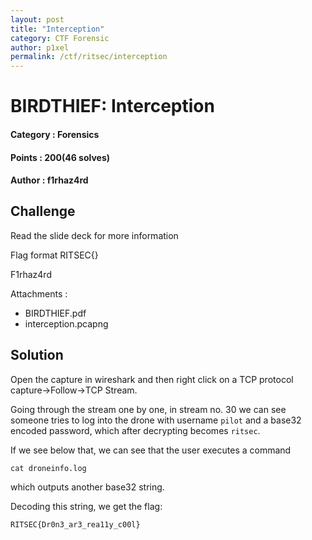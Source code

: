 ```yaml
---
layout: post
title: "Interception"
category: CTF Forensic
author: p1xel
permalink: /ctf/ritsec/interception
---
```

# BIRDTHIEF: Interception

#### Category : Forensics
#### Points : 200(46 solves)
#### Author : f1rhaz4rd

## Challenge

Read the slide deck for more information

Flag format RITSEC{}

F1rhaz4rd

Attachments :

+ BIRDTHIEF.pdf
+ interception.pcapng

## Solution

Open the capture in wireshark and then right click on a TCP protocol capture->Follow->TCP Stream.

Going through the stream one by one, in stream no. 30 we can see someone tries to log into the drone with username `pilot` and a base32 encoded password, which after decrypting becomes `ritsec`.

If we see below that, we can see that the user executes a command

`cat droneinfo.log`

which outputs another base32 string.

Decoding this string, we get the flag:

`RITSEC{Dr0n3_ar3_rea11y_c00l}`